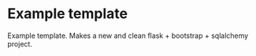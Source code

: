 Example template
=========

Example template. Makes a new and clean flask + bootstrap + sqlalchemy project.
